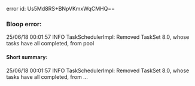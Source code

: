 error id: Us5Md8RS+BNpVKmxWqCMHQ==
### Bloop error:

25/06/18 00:01:57 INFO TaskSchedulerImpl: Removed TaskSet 8.0, whose tasks have all completed, from pool
#### Short summary: 

25/06/18 00:01:57 INFO TaskSchedulerImpl: Removed TaskSet 8.0, whose tasks have all completed, from ...